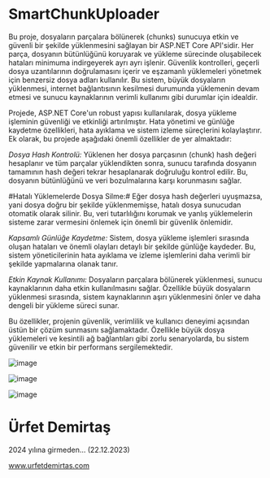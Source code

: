 # SmartChunkUploader
Bu proje, dosyaların parçalara bölünerek (chunks) sunucuya etkin ve güvenli bir şekilde yüklenmesini sağlayan bir ASP.NET Core API'sidir. Her parça, dosyanın bütünlüğünü koruyarak ve yükleme sürecinde oluşabilecek hataları minimuma indirgeyerek ayrı ayrı işlenir. Güvenlik kontrolleri, geçerli dosya uzantılarının doğrulamasını içerir ve eşzamanlı yüklemeleri yönetmek için benzersiz dosya adları kullanılır. Bu sistem, büyük dosyaların yüklenmesi, internet bağlantısının kesilmesi durumunda yüklemenin devam etmesi ve sunucu kaynaklarının verimli kullanımı gibi durumlar için idealdir.

Projede, ASP.NET Core'un robust yapısı kullanılarak, dosya yükleme işleminin güvenliği ve etkinliği artırılmıştır. Hata yönetimi ve günlüğe kaydetme özellikleri, hata ayıklama ve sistem izleme süreçlerini kolaylaştırır. Ek olarak, bu projede aşağıdaki önemli özellikler de yer almaktadır:

*Dosya Hash Kontrolü:* Yüklenen her dosya parçasının (chunk) hash değeri hesaplanır ve tüm parçalar yüklendikten sonra, sunucu tarafında dosyanın tamamının hash değeri tekrar hesaplanarak doğruluğu kontrol edilir. Bu, dosyanın bütünlüğünü ve veri bozulmalarına karşı korunmasını sağlar.

#Hatalı Yüklemelerde Dosya Silme:# Eğer dosya hash değerleri uyuşmazsa, yani dosya doğru bir şekilde yüklenmemişse, hatalı dosya sunucudan otomatik olarak silinir. Bu, veri tutarlılığını korumak ve yanlış yüklemelerin sisteme zarar vermesini önlemek için önemli bir güvenlik önlemidir.

*Kapsamlı Günlüğe Kaydetme:* Sistem, dosya yükleme işlemleri sırasında oluşan hataları ve önemli olayları detaylı bir şekilde günlüğe kaydeder. Bu, sistem yöneticilerinin hata ayıklama ve izleme işlemlerini daha verimli bir şekilde yapmalarına olanak tanır.

*Etkin Kaynak Kullanımı:* Dosyaların parçalara bölünerek yüklenmesi, sunucu kaynaklarının daha etkin kullanılmasını sağlar. Özellikle büyük dosyaların yüklenmesi sırasında, sistem kaynaklarının aşırı yüklenmesini önler ve daha dengeli bir yükleme süreci sunar.

Bu özellikler, projenin güvenlik, verimlilik ve kullanıcı deneyimi açısından üstün bir çözüm sunmasını sağlamaktadır. Özellikle büyük dosya yüklemeleri ve kesintili ağ bağlantıları gibi zorlu senaryolarda, bu sistem güvenilir ve etkin bir performans sergilemektedir.

![image](https://github.com/urfetdemirtas/SmartChunkUploader/assets/11385403/df23fae5-fa1f-4187-b10a-d316ea105609)

![image](https://github.com/urfetdemirtas/SmartChunkUploader/assets/11385403/8c29c90a-71b5-4d2b-a8cf-44cb79a5086c)

![image](https://github.com/urfetdemirtas/SmartChunkUploader/assets/11385403/a7957240-5cb0-4066-83df-26527db82e5e)

# Ürfet Demirtaş
2024 yılına girmeden... (22.12.2023)

www.urfetdemirtas.com

